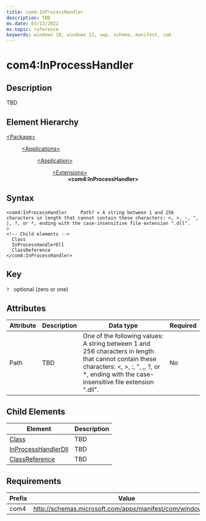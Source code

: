 ```yaml
---
title: com4:InProcessHandler
description: TBD
ms.date: 03/13/2022
ms.topic: reference
keywords: windows 10, windows 11, uwp, schema, manifest, com
---
```


# com4:InProcessHandler



## Description
TBD



## Element Hierarchy
<dl><dt><a href = "element-package.md">&lt;Package&gt;</a></dt>
<dd>
<dl><dt><a href = "element-applications.md">&lt;Applications&gt;</a></dt>
<dd>
<dl><dt><a href = "element-application.md">&lt;Application&gt;</a></dt>
<dd>
<dl><dt><a href = "element-1-extensions.md">&lt;Extensions&gt;</a></dt>
<dd>
<dd><b>&lt;com4:InProcessHandler&gt;</b></dd></dd>
</dl>
</dd>
</dl>
</dd>
</dl>
</dd>
</dl>

## Syntax
```syntax
<com4:InProcessHandler     Path? = A string between 1 and 256 characters in length that cannot contain these characters: <, >, :, ", |, ?, or *, ending with the case-insensitive file extension ".dll".
>
<!-- Child elements -->
  Class
  InProcessHandlerDll
  ClassReference
</com4:InProcessHandler>
```

## Key
`?`    optional (zero or one) 


## Attributes

| Attribute | Description | Data type | Required |
| -----------| -------------| -----------| ----------|
| Path | TBD | One of the following values: A string between 1 and 256 characters in length that cannot contain these characters: <, >, :, ", ,, ?, or *, ending with the case-insensitive file extension ".dll".| No |


## Child Elements

| Element | Description |
| -----------| -------------|
| [Class](element-com4-inprocesshandler-class.md) | TBD |
| [InProcessHandlerDll](element-com4-inprocesshandlerdll.md) | TBD |
| [ClassReference](element-com4-inprocesshandler-classreference.md) | TBD |

## Requirements
| Prefix | Value |
| ---------------| -------------------------------------------------------------|
| com4 | http://schemas.microsoft.com/appx/manifest/com/windows10/4 |
